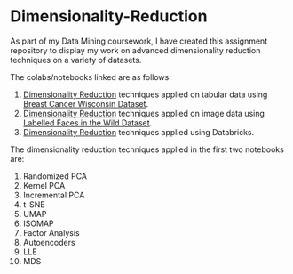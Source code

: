 # Dimensionality-Reduction
As part of my Data Mining coursework, I have created this assignment repository to display my work on advanced dimensionality reduction techniques on a variety of datasets.

The colabs/notebooks linked are as follows:
1. [Dimensionality Reduction](https://colab.research.google.com/drive/1TdPH-7jHsndWj3iVmwL7wwMDXnTqD425?usp=sharing) techniques applied on tabular data using [Breast Cancer Wisconsin Dataset](https://www.kaggle.com/datasets/uciml/breast-cancer-wisconsin-data).
2. [Dimensionality Reduction](https://colab.research.google.com/drive/1BgWpQvAWYrvDqAN8AFspTKWmulpjLyeC?usp=sharing) techniques applied on image data using [Labelled Faces in the Wild Dataset](https://www.kaggle.com/datasets/atulanandjha/lfwpeople).
3. [Dimensionality Reduction](https://colab.research.google.com/drive/1gdYnvDAILg1lYiq57uCjk_KleXeOurN1?usp=sharing) techniques applied using Databricks.

The dimensionality reduction techniques applied in the first two notebooks are:
1. Randomized PCA
2. Kernel PCA
3. Incremental PCA
4. t-SNE
5. UMAP
6. ISOMAP
7. Factor Analysis
8. Autoencoders
9. LLE
10. MDS